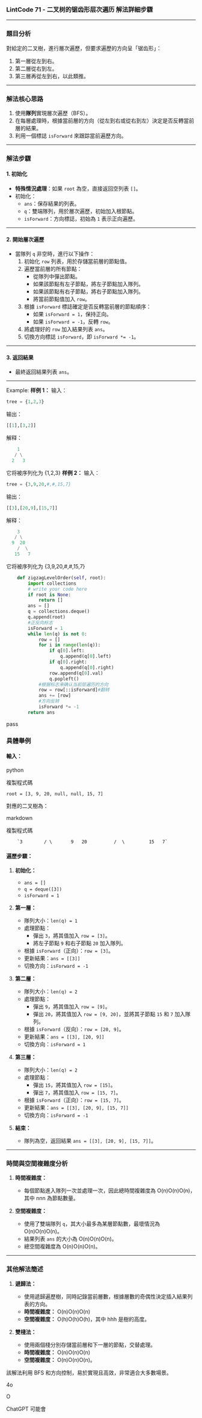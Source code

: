 
### **LintCode 71 - 二叉树的锯齿形层次遍历 解法詳細步驟**

---

### **題目分析**

對給定的二叉樹，進行層次遍歷，但要求遍歷的方向呈「锯齿形」：

1. 第一層從左到右。
2. 第二層從右到左。
3. 第三層再從左到右，以此類推。

---

### **解法核心思路**

1. 使用**隊列**實現層次遍歷（BFS）。
2. 在每層處理時，根據當前層的方向（從左到右或從右到左）決定是否反轉當前層的結果。
3. 利用一個標誌 `isForward` 來跟踪當前遍歷方向。

---

### **解法步驟**

#### **1. 初始化**

- **特殊情況處理**：如果 `root` 為空，直接返回空列表 `[]`。
- 初始化：
    - `ans`：保存結果的列表。
    - `q`：雙端隊列，用於層次遍歷，初始加入根節點。
    - `isForward`：方向標誌，初始為 `1` 表示正向遍歷。

---

#### **2. 開始層次遍歷**

- 當隊列 `q` 非空時，進行以下操作：
    1. 初始化 `row` 列表，用於存儲當前層的節點值。
    2. 遍歷當前層的所有節點：
        - 從隊列中彈出節點。
        - 如果該節點有左子節點，將左子節點加入隊列。
        - 如果該節點有右子節點，將右子節點加入隊列。
        - 將當前節點值加入 `row`。
    3. 根據 `isForward` 標誌確定是否反轉當前層的節點順序：
        - 如果 `isForward = 1`，保持正向。
        - 如果 `isForward = -1`，反轉 `row`。
    4. 將處理好的 `row` 加入結果列表 `ans`。
    5. 切換方向標誌 `isForward`，即 `isForward *= -1`。

---

#### **3. 返回結果**

- 最終返回結果列表 `ans`。

---
Example: 
**样例 1：**
输入：
```python
tree = {1,2,3}
```
输出：
```python
[[1],[3,2]]
```
解释：
```python
    1
   / \
  2   3
```
它将被序列化为 {1,2,3} 
**样例 2：**
输入：
```python
tree = {3,9,20,#,#,15,7}
```
输出：
```python
[[3],[20,9],[15,7]]
```
解释：
```python
    3
   / \
  9  20
    /  \
   15   7
```
它将被序列化为 {3,9,20,#,#,15,7}


```python
    def zigzagLevelOrder(self, root):
        import collections
        # write your code here
        if root is None:
            return []
        ans = []
        q = collections.deque()
        q.append(root)
        #正反向标志
        isForward = 1
        while len(q) is not 0:
            row = []
            for i in range(len(q)):
                if q[0].left:
                    q.append(q[0].left)
                if q[0].right:
                    q.append(q[0].right)
                row.append(q[0].val)
                q.popleft()
            #根据标志来确认当前层遍历的方向
            row = row[::isForward]#翻转
            ans += [row]
            #方向反转
            isForward *= -1
        return ans
```
pass
### **具體舉例**

#### 輸入：

python

複製程式碼

`root = [3, 9, 20, null, null, 15, 7]`

對應的二叉樹為：

markdown

複製程式碼

        `3        / \       9   20          /  \         15   7`

#### 遍歷步驟：

1. **初始化：**
    
    - `ans = []`
    - `q = deque([3])`
    - `isForward = 1`
2. **第一層：**
    
    - 隊列大小：`len(q) = 1`
    - 處理節點：
        - 彈出 `3`，將其值加入 `row = [3]`。
        - 將左子節點 `9` 和右子節點 `20` 加入隊列。
    - 根據 `isForward`（正向）：`row = [3]`。
    - 更新結果：`ans = [[3]]`
    - 切換方向：`isForward = -1`
3. **第二層：**
    
    - 隊列大小：`len(q) = 2`
    - 處理節點：
        - 彈出 `9`，將其值加入 `row = [9]`。
        - 彈出 `20`，將其值加入 `row = [9, 20]`，並將其子節點 `15` 和 `7` 加入隊列。
    - 根據 `isForward`（反向）：`row = [20, 9]`。
    - 更新結果：`ans = [[3], [20, 9]]`
    - 切換方向：`isForward = 1`
4. **第三層：**
    
    - 隊列大小：`len(q) = 2`
    - 處理節點：
        - 彈出 `15`，將其值加入 `row = [15]`。
        - 彈出 `7`，將其值加入 `row = [15, 7]`。
    - 根據 `isForward`（正向）：`row = [15, 7]`。
    - 更新結果：`ans = [[3], [20, 9], [15, 7]]`
    - 切換方向：`isForward = -1`
5. **結束：**
    
    - 隊列為空，返回結果 `ans = [[3], [20, 9], [15, 7]]`。

---

### **時間與空間複雜度分析**

1. **時間複雜度：**
    
    - 每個節點進入隊列一次並處理一次，因此總時間複雜度為 O(n)O(n)O(n)，其中 nnn 為節點數量。
2. **空間複雜度：**
    
    - 使用了雙端隊列 `q`，其大小最多為某層節點數，最壞情況為 O(n)O(n)O(n)。
    - 結果列表 `ans` 的大小為 O(n)O(n)O(n)。
    - 總空間複雜度為 O(n)O(n)O(n)。

---

### **其他解法簡述**

1. **遞歸法：**
    
    - 使用遞歸遍歷樹，同時記錄當前層數，根據層數的奇偶性決定插入結果列表的方向。
    - **時間複雜度：** O(n)O(n)O(n)
    - **空間複雜度：** O(h)O(h)O(h)，其中 hhh 是樹的高度。
2. **雙棧法：**
    
    - 使用兩個棧分別存儲當前層和下一層的節點，交替處理。
    - **時間複雜度：** O(n)O(n)O(n)
    - **空間複雜度：** O(n)O(n)O(n)。

該解法利用 BFS 和方向控制，易於實現且高效，非常適合大多數場景。

4o

  

O

ChatGPT 可能會